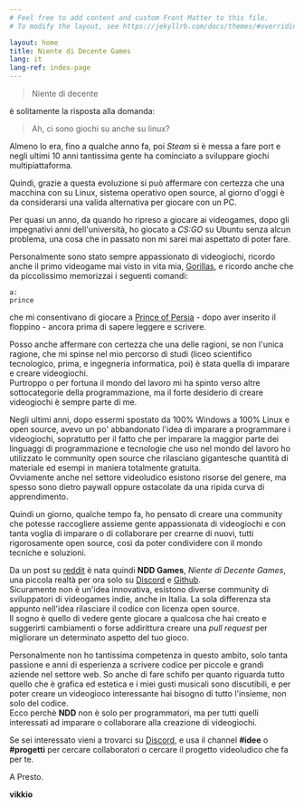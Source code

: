 ```yaml
---
# Feel free to add content and custom Front Matter to this file.
# To modify the layout, see https://jekyllrb.com/docs/themes/#overriding-theme-defaults

layout: home
title: Niente di Decente Games
lang: it
lang-ref: index-page
---
```


> Niente di decente

è solitamente la risposta alla domanda:

> Ah, ci sono giochi su anche su linux?

Almeno lo era, fino a qualche anno fa, poi *Steam* si è messa a fare port e negli ultimi 10 anni tantissima gente ha cominciato a sviluppare giochi multipiattaforma.

Quindi, grazie a questa evoluzione si può affermare con certezza che una macchina con su Linux, sistema operativo open source, al giorno d'oggi è da considerarsi una valida alternativa per giocare con un PC.

Per quasi un anno, da quando ho ripreso a giocare ai videogames, dopo gli impegnativi anni dell'università, ho giocato a *CS:GO* su Ubuntu senza alcun problema, una cosa che in passato non mi sarei mai aspettato di poter fare.

Personalmente sono stato sempre appassionato di videogiochi, ricordo anche il primo videogame mai visto in vita mia, [Gorillas](https://it.wikipedia.org/wiki/Gorillas), e ricordo anche che da piccolissimo memorizzai i seguenti comandi:

```
a:
prince
```

che mi consentivano di giocare a [Prince of Persia](https://it.wikipedia.org/wiki/Prince_of_Persia) - dopo aver inserito il floppino - ancora prima di sapere leggere e scrivere.

Posso anche affermare con certezza che una delle ragioni, se non l'unica ragione, che mi spinse nel mio percorso di studi (liceo scientifico tecnologico, prima, e ingegneria informatica, poi) è stata quella di imparare e creare videogiochi.  
Purtroppo o per fortuna il mondo del lavoro mi ha spinto verso altre sottocategorie della programmazione, ma il forte desiderio di creare videogiochi è sempre parte di me.

Negli ultimi anni, dopo essermi spostato da 100% Windows a 100% Linux e open source, avevo un po' abbandonato l'idea di imparare a programmare i videogiochi, sopratutto per il fatto che per imparare la maggior parte dei linguaggi di programmazione e tecnologie che uso nel mondo del lavoro ho utilizzato le community open source che rilasciano gigantesche quantità di materiale ed esempi in maniera totalmente gratuita.  
Ovviamente anche nel settore videoludico esistono risorse del genere, ma spesso sono dietro paywall oppure ostacolate da una ripida curva di apprendimento.

Quindi un giorno, qualche tempo fa, ho pensato di creare una community che potesse raccogliere assieme gente appassionata di videogiochi e con tanta voglia di imparare o di collaborare per crearne di nuovi, tutti rigorosamente open source, così da poter condividere con il mondo tecniche e soluzioni.

Da un post su [reddit](https://www.reddit.com/r/ItalyInformatica/comments/giby9r/community_italiana_game_developer_open_source_ii/) è nata quindi **NDD Games**, *Niente di Decente Games*, una piccola realtà per ora solo su [Discord](https://discord.gg/ysJUrSm) e [Github](https://github.com/nientedidecente).  
Sicuramente non è un'idea innovativa, esistono diverse community di sviluppatori di videogames indie, anche in Italia. La sola differenza sta appunto nell'idea rilasciare il codice con licenza open source.  
Il sogno è quello di vedere gente giocare a qualcosa che hai creato e suggerirti cambiamenti o forse addirittura creare una *pull request* per migliorare un determinato aspetto del tuo gioco.

Personalmente non ho tantissima competenza in questo ambito, solo tanta passione e anni di esperienza a scrivere codice per piccole e grandi aziende nel settore web. So anche di fare schifo per quanto riguarda tutto quello che è grafica ed estetica e i miei gusti musicali sono discutibili, e per poter creare un videogioco interessante hai bisogno di tutto l'insieme, non solo del codice.  
Ecco perchè **NDD** non è solo per programmatori, ma per tutti quelli interessati ad imparare o collaborare alla creazione di videogiochi.

Se sei interessato vieni a trovarci su [Discord](https://discord.gg/ysJUrSm), e usa il channel **#idee** o **#progetti** per cercare collaboratori o cercare il progetto videoludico che fa per te.

A Presto.


**vikkio**